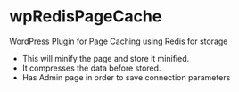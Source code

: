 # wpRedisPageCache
WordPress Plugin for Page Caching using Redis for storage

- This will minify the page and store it minified.
- It compresses the data before stored.
- Has Admin page in order to save connection parameters

